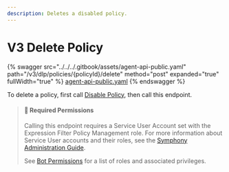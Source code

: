 ```yaml
---
description: Deletes a disabled policy.
---
```


# V3 Delete Policy

{% swagger src="../../../.gitbook/assets/agent-api-public.yaml" path="/v3/dlp/policies/{policyId}/delete" method="post" expanded="true" fullWidth="true" %}
[agent-api-public.yaml](../../../.gitbook/assets/agent-api-public.yaml)
{% endswagger %}

To delete a policy, first call [Disable Policy](v3-disable-policy.md), then call this endpoint.

> #### 🚧 Required Permissions
>
> Calling this endpoint requires a Service User Account set with the Expression Filter Policy Management role. For more information about Service User accounts and their roles, see the [Symphony Administration Guide](https://symphony.direct/).
>
> See [Bot Permissions](https://docs.developers.symphony.com/building-bots-on-symphony/configuration/bot-permissions) for a list of roles and associated privileges.
